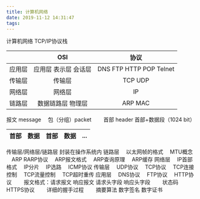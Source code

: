 ```yaml
---
title: 计算机网络
date: 2019-11-12 14:31:47
tags:
---
```

计算机网络
TCP/IP协议栈

&nbsp;| OSI| 协议
:-: | :-: | :-:
应用层 | 应用层 表示层 会话层 | DNS FTP HTTP POP Telnet
传输层 | 传输层 | TCP UDP
网络层 | 网络层 | IP
链路层 | 数据链路层 物理层 | ARP MAC

报文 message
&emsp;包（分组）packet
&emsp;&emsp;首部 header
首部+数据段（1024 bit）

首部 | 数据 | 首部 | 数据 | ...
:-: | :-: | :-: | :-: | :-:

传输层/网络层/链路层 封装在操作系统内
链路层
&emsp;以太网帧的格式
&emsp;MTU概念
&emsp;ARP RARP协议
&emsp;ARP报文格式
&emsp;ARP查询原理
&emsp;ARP缓存
网络层
&emsp;IP首部格式
&emsp;IP分片
&emsp;IP选路
&emsp;ICMP协议
传输层
&emsp;UDP协议
&emsp;TCP协议
&emsp;TCP连接控制
&emsp;TCP流量控制
&emsp;TCP超时重传
应用层
&emsp;DNS协议
&emsp;FTP协议
&emsp;HTTP协议
&emsp;&emsp;报文格式：请求报文 响应报文 请求头字段 响应头字段
&emsp;&emsp;状态码
&emsp;HTTPS协议
&emsp;&emsp;详细的握手过程
&emsp;&emsp;摘要算法 数字签名 数字证书
